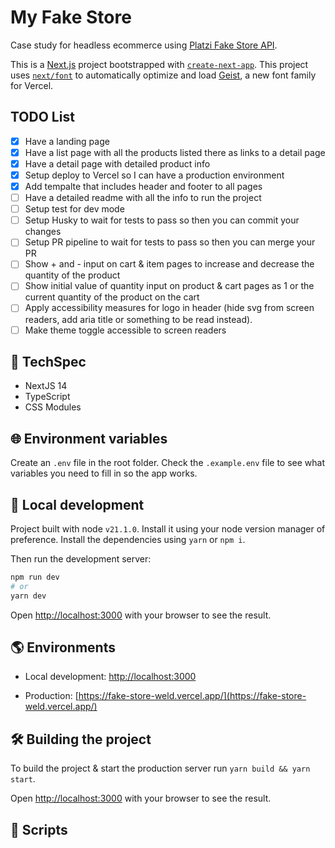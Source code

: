 # My Fake Store

Case study for headless ecommerce using [Platzi Fake Store API](https://fakeapi.platzi.com/#features).

This is a [Next.js](https://nextjs.org) project bootstrapped with [`create-next-app`](https://nextjs.org/docs/app/api-reference/cli/create-next-app).
This project uses [`next/font`](https://nextjs.org/docs/app/building-your-application/optimizing/fonts) to automatically optimize and load [Geist](https://vercel.com/font), a new font family for Vercel.

## TODO List

- [x] Have a landing page
- [x] Have a list page with all the products listed there as links to a detail page
- [x] Have a detail page with detailed product info
- [x] Setup deploy to Vercel so I can have a production environment
- [x] Add tempalte that includes header and footer to all pages
- [ ] Have a detailed readme with all the info to run the project
- [ ] Setup test for dev mode
- [ ] Setup Husky to wait for tests to pass so then you can commit your changes
- [ ] Setup PR pipeline to wait for tests to pass so then you can merge your PR
- [ ] Show + and - input on cart & item pages to increase and decrease the quantity of the product
- [ ] Show initial value of quantity input on product & cart pages as 1 or the current quantity of the product on the cart
- [ ] Apply accessibility measures for logo in header (hide svg from screen readers, add aria title or something to be read instead).
- [ ] Make theme toggle accessible to screen readers

## 🤖 TechSpec

-   NextJS 14
-   TypeScript
-   CSS Modules

## 🌐 Environment variables

Create an `.env` file in the root folder. Check the `.example.env` file to see what variables you need to fill in so the app works.

## 🏡 Local development

Project built with node `v21.1.0`. Install it using your node version manager of preference.
Install the dependencies using `yarn` or `npm i`.

Then run the development server:

```bash
npm run dev
# or
yarn dev
```

Open [http://localhost:3000](http://localhost:3000) with your browser to see the result.

## 🌎 Environments

-   Local development: [http://localhost:3000](http://localhost:3000)
<!-- -   Staging: -->
-   Production: [https://fake-store-weld.vercel.app/](https://fake-store-weld.vercel.app/)

## 🛠️ Building the project

To build the project & start the production server run `yarn build && yarn start`.

Open [http://localhost:3000](http://localhost:3000) with your browser to see the result.

## 📜 Scripts

<!-- ## 📝 VSCode editor configuration

If you wish to add some handy configuration to your VSCode environment for automatically fixing errors on save, add the following file to the root of your directory:

```json .vscode/settings.json
{
    "editor.codeActionsOnSave": {
        "source.fixAll.eslint": true
    },
    "eslint.validate": ["javascript", "typescript", "typescriptreact"]
}
``` -->
